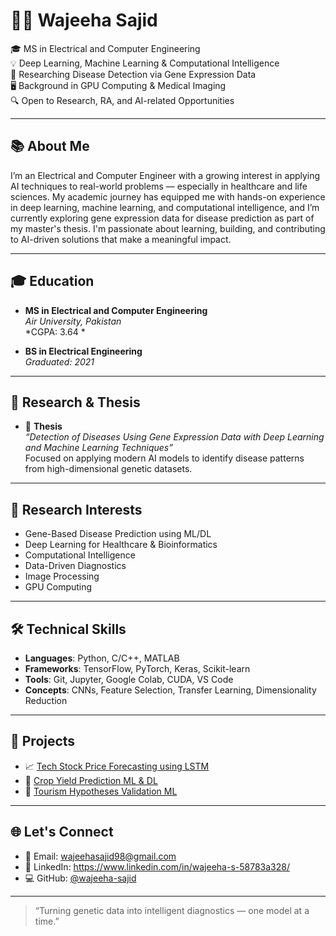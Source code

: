 # 👩‍💻 Wajeeha Sajid

🎓 MS in Electrical and Computer Engineering  
💡 Deep Learning, Machine Learning & Computational Intelligence  
🧬 Researching Disease Detection via Gene Expression Data  
🖥️ Background in GPU Computing & Medical Imaging  
🔍 Open to Research, RA, and AI-related Opportunities  

---

## 📚 About Me

I’m an Electrical and Computer Engineer with a growing interest in applying AI techniques to real-world problems — especially in healthcare and life sciences. My academic journey has equipped me with hands-on experience in deep learning, machine learning, and computational intelligence, and I’m currently exploring gene expression data for disease prediction as part of my master's thesis. I'm passionate about learning, building, and contributing to AI-driven solutions that make a meaningful impact.

---

## 🎓 Education

- **MS in Electrical and Computer Engineering**  
  *Air University, Pakistan*  
  *CGPA: 3.64 *

- **BS in Electrical Engineering**  
  *Graduated: 2021*

---

## 🧪 Research & Thesis

- 🧬 **Thesis**  
  *“Detection of Diseases Using Gene Expression Data with Deep Learning and Machine Learning Techniques”*  
  Focused on applying modern AI models to identify disease patterns from high-dimensional genetic datasets.

---

## 🧠 Research Interests

- Gene-Based Disease Prediction using ML/DL  
- Deep Learning for Healthcare & Bioinformatics  
- Computational Intelligence  
- Data-Driven Diagnostics  
- Image Processing  
- GPU Computing 

---

## 🛠️ Technical Skills

- **Languages**: Python, C/C++, MATLAB  
- **Frameworks**: TensorFlow, PyTorch, Keras, Scikit-learn  
- **Tools**: Git, Jupyter, Google Colab, CUDA, VS Code  
- **Concepts**: CNNs, Feature Selection, Transfer Learning, Dimensionality Reduction

---

## 📁 Projects

- 📈 [Tech Stock Price Forecasting using LSTM](https://github.com/wajeeha-sajid/Tech-Stock-prediction-LSTM)
- 🌾 [Crop Yield Prediction ML & DL](https://github.com/wajeeha-sajid/crop-yield-prediction-ml-dl)
- 🧠 [Tourism Hypotheses Validation ML](https://github.com/wajeeha-sajid/tourism-hypotheses-validation-ml)


---

## 🌐 Let's Connect

- 📧 Email: [wajeehasajid98@gmail.com](mailto:wajeehasajid98@gmail.com)  
- 💼 LinkedIn: https://www.linkedin.com/in/wajeeha-s-58783a328/
- 💻 GitHub: [@wajeeha-sajid](https://github.com/wajeeha-sajid)

---

> “Turning genetic data into intelligent diagnostics — one model at a time.”

